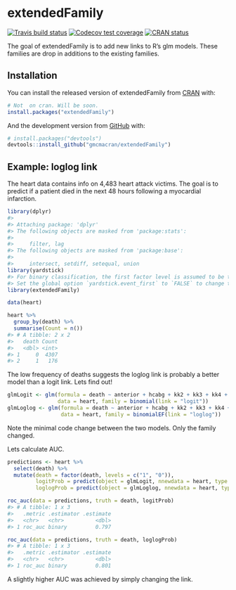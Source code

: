 
<!-- README.md is generated from README.Rmd. Please edit that file -->

# extendedFamily

<!-- badges: start -->

[![Travis build
status](https://travis-ci.org/gmcmacran/extendedFamily.svg?branch=master)](https://travis-ci.org/gmcmacran/extendedFamily)
[![Codecov test
coverage](https://codecov.io/gh/gmcmacran/extendedFamily/branch/master/graph/badge.svg)](https://codecov.io/gh/gmcmacran/extendedFamily?branch=master)
[![CRAN
status](https://www.r-pkg.org/badges/version/extendedFamily)](https://cran.r-project.org/package=extendedFamily)
<!-- badges: end -->

The goal of extendedFamily is to add new links to R’s glm models. These
families are drop in additions to the existing families.

## Installation

You can install the released version of extendedFamily from
[CRAN](https://CRAN.R-project.org) with:

``` r
# Not  on cran. Will be soon.
install.packages("extendedFamily")
```

And the development version from [GitHub](https://github.com/) with:

``` r
# install.packages("devtools")
devtools::install_github("gmcmacran/extendedFamily")
```

## Example: loglog link

The heart data contains info on 4,483 heart attack victims. The goal is
to predict if a patient died in the next 48 hours following a myocardial
infarction.

``` r
library(dplyr)
#> 
#> Attaching package: 'dplyr'
#> The following objects are masked from 'package:stats':
#> 
#>     filter, lag
#> The following objects are masked from 'package:base':
#> 
#>     intersect, setdiff, setequal, union
library(yardstick)
#> For binary classification, the first factor level is assumed to be the event.
#> Set the global option `yardstick.event_first` to `FALSE` to change this.
library(extendedFamily)

data(heart)

heart %>%
  group_by(death) %>%
  summarise(Count = n())
#> # A tibble: 2 x 2
#>   death Count
#>   <dbl> <int>
#> 1     0  4307
#> 2     1   176
```

The low frequency of deaths suggests the loglog link is probably a
better model than a logit link. Lets find out\!

``` r
glmLogit <- glm(formula = death ~ anterior + hcabg + kk2 + kk3 + kk4 + age2 + age3 + age4, 
                data = heart, family = binomial(link = "logit"))
glmLoglog <- glm(formula = death ~ anterior + hcabg + kk2 + kk3 + kk4 + age2 + age3 + age4, 
                 data = heart, family = binomialEF(link = "loglog"))
```

Note the minimal code change between the two models. Only the family
changed.

Lets calculate AUC.

``` r
predictions <- heart %>%
  select(death) %>%
  mutate(death = factor(death, levels = c("1", "0")),
         logitProb = predict(object = glmLogit, nnewdata = heart, type = "response"),
         loglogProb = predict(object = glmLoglog, nnewdata = heart, type = "response"))

roc_auc(data = predictions, truth = death, logitProb)
#> # A tibble: 1 x 3
#>   .metric .estimator .estimate
#>   <chr>   <chr>          <dbl>
#> 1 roc_auc binary         0.797

roc_auc(data = predictions, truth = death, loglogProb)
#> # A tibble: 1 x 3
#>   .metric .estimator .estimate
#>   <chr>   <chr>          <dbl>
#> 1 roc_auc binary         0.801
```

A slightly higher AUC was achieved by simply changing the link.
